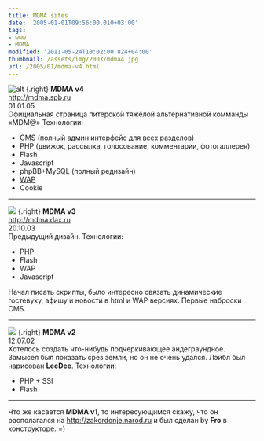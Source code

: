 ```yaml
---
title: MDMA sites
date: '2005-01-01T09:56:00.010+03:00'
tags:
- www
- MDMA
modified: '2011-05-24T10:02:00.824+04:00'
thumbnail: /assets/img/200X/mdma4.jpg
url: /2005/01/mdma-v4.html
---
```

![alt](/assets/img/200X/mdma4.jpg)
{.right}
**MDMA v4**  
http://mdma.spb.ru  
01.01.05  
Официальная страница питерской тяжёлой альтернативной комманды «MDM@» Технологии:
- CMS (полный админ интерфейс для всех разделов)
- PHP (движок, рассылка, голосование, комментарии, фотогаллерея)
- Flash
- Javascript
- phpBB+MySQL (полный редизайн)
- [WAP](http://wap.mdma.spb.ru)
- Cookie

<hr style="clear: both"/>

![](/assets/img/200X/mdma3.jpg)
{.right}
**MDMA v3**   
http://mdma.dax.ru  
20.10.03  
Предыдущий дизайн. Технологии:
- PHP
- Flash
- WAP
- Javascript

Начал писать скрипты, было интересно связать динамические гостевуху, афишу и новости в html и WAP версиях. Первые наброски CMS.

<hr style="clear: both"/>

![](/assets/img/200X/mdma2.jpg)
{.right}
**MDMA v2**  
12.07.02  
Хотелось создать что-нибудь подчеркивающее андеграундное. Замысел был показать срез земли, но он не очень удался. Лэйбл был нарисован **LeeDee**. Технологии:
- PHP + SSI
- Flash

<hr style="clear: both"/>

Что же касается **MDMA v1**, то интересующимся скажу, что он располагался на http://zakordonje.narod.ru и был сделан by **Fro** в конструкторе. =)

